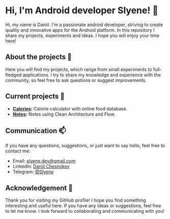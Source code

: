 # Hi, I'm Android developer Slyene! 👋

Hi, my name is Daniil. I'm a passionate android developer, striving to create quality and innovative apps for the Android platform. In this repository I share my projects, experiments and ideas. I hope you will enjoy your time here!

## About the projects 🚀

Here you will find my projects, which range from small experiments to full-fledged applications. I try to share my knowledge and experience with the community, so feel free to ask questions or suggest improvements.

## Current projects 📂

- **[Calories](https://github.com/Slyene/Calories-App):** Calorie calculator with online food database.
- **[Notes](https://github.com/Slyene/Notes):** Notes using Clean Architecture and Flow.

## Communication 📫

If you have any questions, suggestions, or just want to say hello, feel free to contact me:

- Email: slyene.dev@gmail.com
- LinkedIn: [Daniil Chesnokov](ссылка)
- Telegram: [@Slyene](https://t.me/Slyene)

## Acknowledgement 🙏

Thank you for visiting my GitHub profile! I hope you find something interesting and useful here. If you have any ideas or suggestions, feel free to let me know. I look forward to collaborating and communicating with you!
